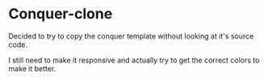 # Conquer-clone
Decided to try to copy the conquer template without looking at it's source code. 

I still need to make it responsive and actually try to get the correct colors to make it better.
